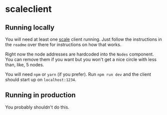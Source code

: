 # scaleclient

## Running locally

You will need at least one [scale](https://github.com/msmedes/scale) client running. Just follow the instructions in the `readme` over there for instructions on how that works.

Right now the node addresses are hardcoded into the `Nodes` component.
You can remove them if you want but you won't get a nice circle with less than, like, 5 nodes.

You will need `npm` or `yarn` (if you prefer). Run `npm run dev` and the client should start up on `localhost:1234`.

## Running in production

You probably shouldn't do this.